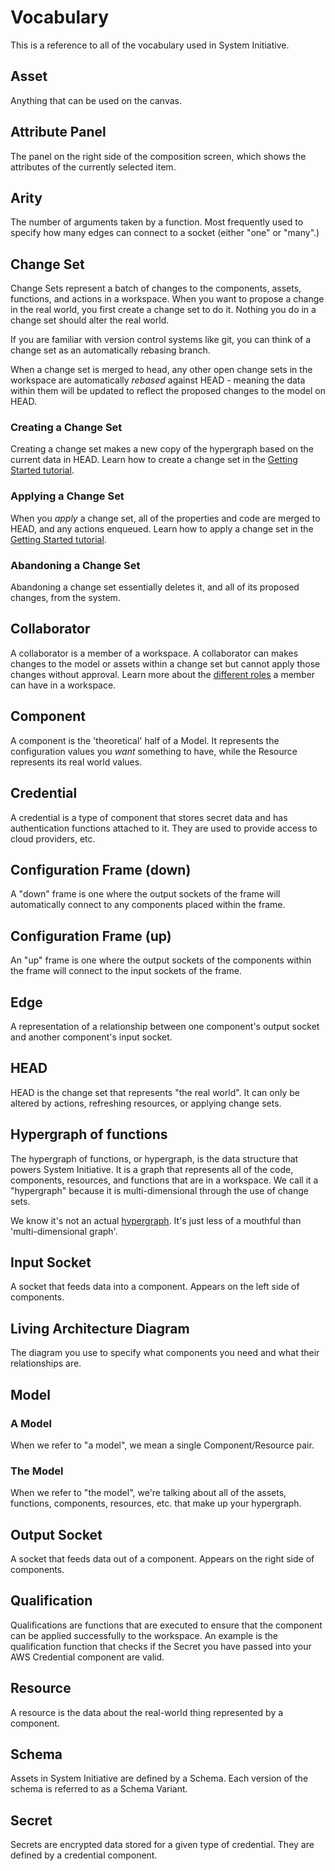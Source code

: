 # Vocabulary

This is a reference to all of the vocabulary used in System Initiative.

## Asset

Anything that can be used on the canvas.

## Attribute Panel

The panel on the right side of the composition screen, which shows the
attributes of the currently selected item.

## Arity

The number of arguments taken by a function. Most frequently used to specify how
many edges can connect to a socket (either "one" or "many".)

## Change Set

Change Sets represent a batch of changes to the components, assets, functions,
and actions in a workspace. When you want to propose a change in the real world,
you first create a change set to do it. Nothing you do in a change set should
alter the real world.

If you are familiar with version control systems like git, you can think of a
change set as an automatically rebasing branch.

When a change set is merged to head, any other open change sets in the workspace
are automatically _rebased_ against HEAD - meaning the data within them will be
updated to reflect the proposed changes to the model on HEAD.

### Creating a Change Set

Creating a change set makes a new copy of the hypergraph based on the current
data in HEAD. Learn how to create a change set in the
[Getting Started tutorial](/tutorials/getting-started).

### Applying a Change Set

When you _apply_ a change set, all of the properties and code are merged to
HEAD, and any actions enqueued. Learn how to apply a change set in the
[Getting Started tutorial](/tutorials/getting-started).

### Abandoning a Change Set

Abandoning a change set essentially deletes it, and all of its proposed changes,
from the system.

## Collaborator

A collaborator is a member of a workspace. A collaborator can makes changes to
the model or assets within a change set but cannot apply those changes without
approval. Learn more about the [different roles](/reference/authorization-roles)
a member can have in a workspace.

## Component

A component is the 'theoretical' half of a Model. It represents the
configuration values you _want_ something to have, while the Resource represents
its real world values.

## Credential

A credential is a type of component that stores secret data and has
authentication functions attached to it. They are used to provide access to
cloud providers, etc.

## Configuration Frame (down)

A "down" frame is one where the output sockets of the frame will automatically
connect to any components placed within the frame.

## Configuration Frame (up)

An "up" frame is one where the output sockets of the components within the frame
will connect to the input sockets of the frame.

## Edge

A representation of a relationship between one component's output socket and
another component's input socket.

## HEAD

HEAD is the change set that represents "the real world". It can only be altered
by actions, refreshing resources, or applying change sets.

## Hypergraph of functions

The hypergraph of functions, or hypergraph, is the data structure that powers
System Initiative. It is a graph that represents all of the code, components,
resources, and functions that are in a workspace. We call it a "hypergraph"
because it is multi-dimensional through the use of change sets.

We know it's not an actual
[hypergraph](https://en.wikipedia.org/wiki/Hypergraph). It's just less of a
mouthful than 'multi-dimensional graph'.

## Input Socket

A socket that feeds data into a component. Appears on the left side of
components.

## Living Architecture Diagram

The diagram you use to specify what components you need and what their
relationships are.

## Model

### A Model

When we refer to "a model", we mean a single Component/Resource pair.

### The Model

When we refer to "the model", we're talking about all of the assets, functions,
components, resources, etc. that make up your hypergraph.

## Output Socket

A socket that feeds data out of a component. Appears on the right side of
components.

## Qualification

Qualifications are functions that are executed to ensure that the component can
be applied successfully to the workspace. An example is the qualification
function that checks if the Secret you have passed into your AWS Credential
component are valid.

## Resource

A resource is the data about the real-world thing represented by a component.

## Schema

Assets in System Initiative are defined by a Schema. Each version of the schema
is referred to as a Schema Variant.

## Secret

Secrets are encrypted data stored for a given type of credential. They are
defined by a credential component.
